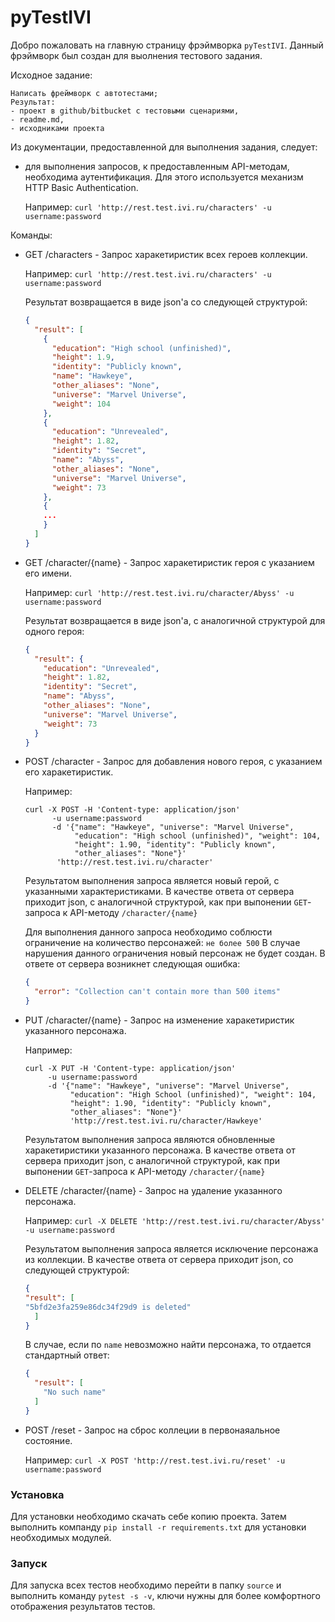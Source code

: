 # pyTestIVI 


Добро пожаловать на главную страницу фрэймворка `pyTestIVI`.
Данный фрэймворк был создан для выолнения тестового задания.

Исходное задание:
```text
Написать фреймворк с автотестами; 
Результат: 
- проект в github/bitbucket с тестовыми сценариями, 
- readme.md, 
- исходниками проекта
```

Из документации, предоставленной для выполнения задания, следует:

- для выполнения запросов, к предоставленным API-методам, необходима аутентификация.
  Для этого используется механизм HTTP Basic Authentication.
  
  Например:
    `curl 'http://rest.test.ivi.ru/characters' -u username:password`

Команды:
- GET /characters - Запрос харакетиристик всех героев коллекции. 
    
    Например: 
    `curl 'http://rest.test.ivi.ru/characters' -u username:password`
    
    Результат возвращается в виде json'a со следующей структурой:
    ```json
    {
      "result": [
        {
          "education": "High school (unfinished)", 
          "height": 1.9, 
          "identity": "Publicly known", 
          "name": "Hawkeye", 
          "other_aliases": "None", 
          "universe": "Marvel Universe", 
          "weight": 104
        }, 
        {
          "education": "Unrevealed", 
          "height": 1.82, 
          "identity": "Secret", 
          "name": "Abyss", 
          "other_aliases": "None", 
          "universe": "Marvel Universe", 
          "weight": 73
        },
        {
        ...
        }
      ]
    }
    ```

- GET /character/{name} - Запрос харакетиристик героя с указанием его имени. 
    
    Например:
    `curl 'http://rest.test.ivi.ru/character/Abyss' -u username:password`
    
    Результат возвращается в виде json'a, с аналогичной структурой для одного героя:
    
    ```json
    {
      "result": {
        "education": "Unrevealed", 
        "height": 1.82, 
        "identity": "Secret", 
        "name": "Abyss", 
        "other_aliases": "None", 
        "universe": "Marvel Universe", 
        "weight": 73
      }
    }
    ``` 
    
- POST /character - Запрос для добавления нового героя, с указанием его харакетиристик.

    Например:
    ```text
    curl -X POST -H 'Content-type: application/json' 
          -u username:password
          -d '{"name": "Hawkeye", "universe": "Marvel Universe", 
               "education": "High school (unfinished)", "weight": 104, 
               "height": 1.90, "identity": "Publicly known", 
               "other_aliases": "None"}' 
           'http://rest.test.ivi.ru/character'
    ```
    
    Результатом выполнения запроса является новый герой, с указанными характеристиками. 
    В качестве ответа от сервера приходит json, с аналогичной структурой, как при выпонении `GET`-запроса к API-методу `/character/{name}`
    
    Для выполнения данного запроса необходимо соблюсти ограничение на количество персонажей: `не более 500`
    В случае нарушения данного ограничения новый персонаж не будет создан. 
    В ответе от сервера возникнет следующая ошибка:
    
    ```json
    {
      "error": "Collection can't contain more than 500 items"
    }
    ``` 
    
- PUT /character/{name} - Запрос на изменение харакетиристик указанного персонажа.

    Например:

    ```text
    curl -X PUT -H 'Content-type: application/json' 
         -u username:password
         -d '{"name": "Hawkeye", "universe": "Marvel Universe", 
              "education": "High School (unfinished)", "weight": 104, 
              "height": 1.90, "identity": "Publicly known", 
              "other_aliases": "None"}' 
              'http://rest.test.ivi.ru/character/Hawkeye'
    ```
    
    Результатом выполнения запроса являются обновленные харакетиристики указанного персонажа.
    В качестве ответа от сервера приходит json, с аналогичной структурой, как при выпонении `GET`-запроса к API-методу `/character/{name}`

- DELETE /character/{name} - Запрос на удаление указанного персонажа. 

    Например:
    `curl -X DELETE 'http://rest.test.ivi.ru/character/Abyss' -u username:password`

    Результатом выполнения запроса является исключение персонажа из коллекции.
    В качестве ответа от сервера приходит json, со следующей структурой:
    
    ```json
    {
  "result": [
    "5bfd2e3fa259e86dc34f29d9 is deleted"
      ]
    }
    ```
    
    В случае, если по `name` невозможно найти персонажа, то отдается стандартный ответ:
    ```json
    {
      "result": [
        "No such name"
      ]
    }
    ```
    
- POST /reset - Запрос на сброс коллеции в первонаяальное состояние. 
    
    Например:
    `curl -X POST 'http://rest.test.ivi.ru/reset' -u username:password`
    

### Установка

Для установки необходимо скачать себе копию проекта.
Затем выполнить компанду `pip install -r requirements.txt` для установки необходимых модулей.

### Запуск

Для запуска всех тестов необходимо перейти в папку `source` и выполнить команду `pytest -s -v`, ключи нужны для более комфортного отображения результатов тестов.

 